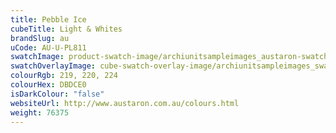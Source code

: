 ```yaml
---
title: Pebble Ice
cubeTitle: Light & Whites
brandSlug: au
uCode: AU-U-PL811
swatchImage: product-swatch-image/archiunitsampleimages_austaron-swatch_Pebble_Ice.jpg
swatchOverlayImage: cube-swatch-overlay-image/archiunitsampleimages_swatch-overlay_austaron.png
colourRgb: 219, 220, 224
colourHex: DBDCE0
isDarkColour: "false"
websiteUrl: http://www.austaron.com.au/colours.html
weight: 76375
---
```

